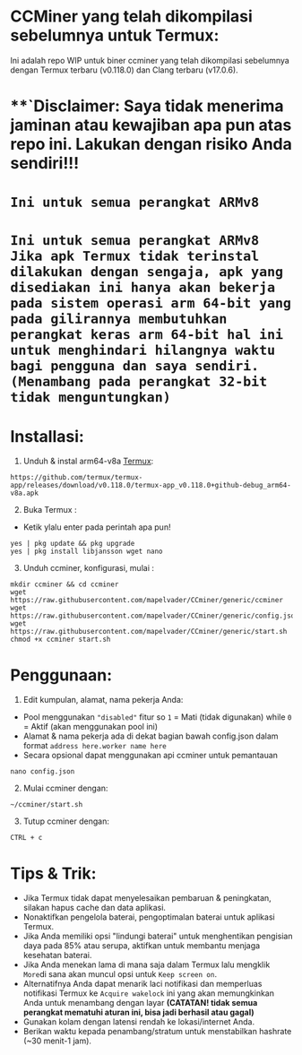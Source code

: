 # CCMiner yang telah dikompilasi sebelumnya untuk Termux:
Ini adalah repo WIP untuk biner ccminer yang telah dikompilasi sebelumnya dengan Termux terbaru (v0.118.0) dan Clang terbaru (v17.0.6).
# **`Disclaimer: Saya tidak menerima jaminan atau kewajiban apa pun atas repo ini. Lakukan dengan risiko Anda sendiri!!!
# **`Ini untuk semua perangkat ARMv8`**

# **`Ini untuk semua perangkat ARMv8 Jika apk Termux tidak terinstal dilakukan dengan sengaja, apk yang disediakan ini hanya akan bekerja pada sistem operasi arm 64-bit yang pada gilirannya membutuhkan perangkat keras arm 64-bit hal ini untuk menghindari hilangnya waktu bagi pengguna dan saya sendiri. (Menambang pada perangkat 32-bit tidak menguntungkan)`**

# Installasi:
1. Unduh & instal arm64-v8a [Termux](https://github.com/termux/termux-app/releases/download/v0.118.0/termux-app_v0.118.0+github-debug_arm64-v8a.apk):
```
https://github.com/termux/termux-app/releases/download/v0.118.0/termux-app_v0.118.0+github-debug_arm64-v8a.apk
```
2. Buka Termux :
- Ketik ylalu enter pada perintah apa pun!
```
yes | pkg update && pkg upgrade
yes | pkg install libjansson wget nano
```
3. Unduh ccminer, konfigurasi, mulai :
```
mkdir ccminer && cd ccminer
wget https://raw.githubusercontent.com/mapelvader/CCminer/generic/ccminer
wget https://raw.githubusercontent.com/mapelvader/CCminer/generic/config.json
wget https://raw.githubusercontent.com/mapelvader/CCminer/generic/start.sh
chmod +x ccminer start.sh
```
# Penggunaan:

1. Edit kumpulan, alamat, nama pekerja Anda:
- Pool menggunakan `"disabled"` fitur so `1` = Mati (tidak digunakan) while `0` = Aktif (akan menggunakan pool ini)
- Alamat & nama pekerja ada di dekat bagian bawah config.json dalam format `address here.worker name here`
- Secara opsional dapat menggunakan api ccminer untuk pemantauan
```
nano config.json
```
2. Mulai ccminer dengan:
```
~/ccminer/start.sh
```
3. Tutup ccminer dengan:
```
CTRL + c
```
# Tips & Trik:
- Jika Termux tidak dapat menyelesaikan pembaruan & peningkatan, silakan hapus cache dan data aplikasi.
- Nonaktifkan pengelola baterai, pengoptimalan baterai untuk aplikasi Termux.
- Jika Anda memiliki opsi "lindungi baterai" untuk menghentikan pengisian daya pada 85% atau serupa, aktifkan untuk membantu menjaga kesehatan baterai.
- Jika Anda menekan lama di mana saja dalam Termux lalu mengklik `More`di sana akan muncul opsi untuk `Keep screen on`.
- Alternatifnya Anda dapat menarik laci notifikasi dan memperluas notifikasi Termux ke `Acquire wakelock` ini yang akan memungkinkan Anda untuk menambang dengan layar  **(CATATAN! tidak semua perangkat mematuhi aturan ini, bisa jadi berhasil atau gagal)** 
- Gunakan kolam dengan latensi rendah ke lokasi/internet Anda.
- Berikan waktu kepada penambang/stratum untuk menstabilkan hashrate (~30 menit-1 jam).

